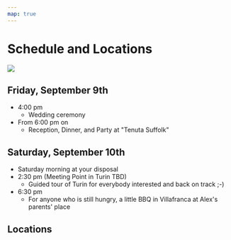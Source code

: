```yaml
---
map: true
---
```


# Schedule and Locations

![](/img/Pinerolo.jpg)

## Friday, September 9th

* 4:00 pm
  * Wedding ceremony
* From 6:00 pm on
  * Reception, Dinner, and Party at "Tenuta Suffolk"

## Saturday, September 10th

* Saturday morning at your disposal
* 2:30 pm (Meeting Point in Turin TBD)
  * Guided tour of Turin for everybody interested and back on track ;-)
* 6:30 pm
  * For anyone who is still hungry, a little BBQ in Villafranca at Alex's parents' place

## Locations
